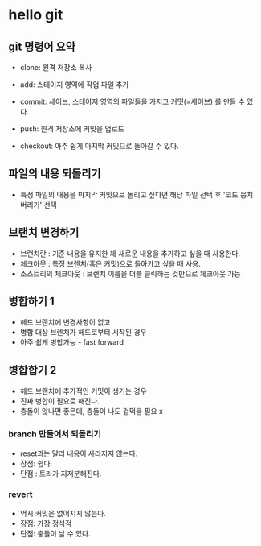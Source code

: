 # hello git

## git 명령어 요약
- clone: 원격 저장소 복사
- add: 스테이지 영역에 작업 파일 추가
- commit: 세이브, 스테이지 영역의 파일들을 가지고 커밋(=세이브) 를 만들 수 있다.
- push: 원격 저장소에 커밋을 업로드 

- checkout: 아주 쉽게 마지막 커밋으로 돌아갈 수 있다.


## 파일의 내용 되돌리기
- 특정 파일의 내용을 마지막 커밋으로 돌리고 싶다면 해당 파일 선택 후 '코드 뭉치 버리기' 선택
## 브랜치 변경하기
- 브랜치란 : 기준 내용을 유지한 체 새로운 내용을 추가하고 싶을 때 사용한다.
- 체크아웃 : 특정 브렌치(혹은 커밋)으로 돌아가고 싶을 때 사용.
- 소스트리의 체크아웃 : 브렌치 이름을 더블 클릭하는 것만으로 체크아웃 가능

## 병합하기 1
- 헤드 브랜치에 변경사항이 없고
- 병합 대상 브렌치가 헤드로부터 시작된 경우
- 아주 쉽게 병합가능 - fast forward

## 병합합기 2
- 헤드 브랜치에 추가적인 커밋이 생기는 경우
- 진짜 병합이 필요로 해진다.
- 충돌이 않나면 좋은데, 충돌이 나도 겁먹을 필요 x

### branch 만들어서 되돌리기
- reset과는 달리 내용이 사라지지 않는다.
- 장점: 쉽다.
- 단점 : 트리가 지저분해진다.

### revert
- 역시 커밋은 없어지지 않는다.
- 장점: 가장 정석적
- 단점: 충돌이 날 수 있다.